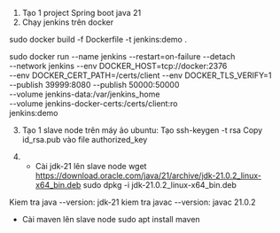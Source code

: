 1. Tạo 1 project Spring boot java 21
2. Chạy jenkins trên docker

sudo docker build -f Dockerfile -t jenkins:demo .


sudo docker run --name jenkins --restart=on-failure --detach \
  --network jenkins --env DOCKER_HOST=tcp://docker:2376 \
  --env DOCKER_CERT_PATH=/certs/client --env DOCKER_TLS_VERIFY=1 \
  --publish 39999:8080 --publish 50000:50000 \
  --volume jenkins-data:/var/jenkins_home \
  --volume jenkins-docker-certs:/certs/client:ro \
    jenkins:demo

3. Tạo 1 slave node
trên máy ảo ubuntu:
Tạo ssh-keygen -t rsa
Copy id_rsa.pub vào file authorized_key


4. - Cài jdk-21 lên slave node
wget https://download.oracle.com/java/21/archive/jdk-21.0.2_linux-x64_bin.deb
sudo dpkg -i jdk-21.0.2_linux-x64_bin.deb

Kiem tra java --version: jdk-21
kiem tra javac --version: javac 21.0.2

- Cài maven lên slave node
sudo apt install maven